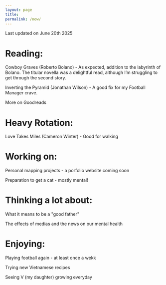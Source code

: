 ```yaml
---
layout: page
title: 
permalink: /now/
---
```



Last updated on June 20th 2025

# Reading:

Cowboy Graves (Roberto Bolano) - As expected, addition to the labyrinth of Bolano. The titular novella  was a delightful read, although I’m struggling to get through the second story.

Inverting the Pyramid (Jonathan Wilson) - A good fix for my Football Manager crave.

More on Goodreads

# Heavy Rotation:

Love Takes Miles (Cameron Winter) - Good for walking

# Working on:

Personal mapping projects - a porfolio website coming soon

Preparation to get a cat - mostly mental!


# Thinking a lot about:

What it means to be a "good father"

The effects of medias and the news on our mental health

# Enjoying:

Playing football again - at least once a wekk

Trying new Vietnamese recipes

Seeing V (my daughter) growing everyday
